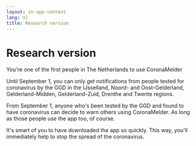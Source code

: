 ```yaml
---
layout: in-app-content
lang: nl
title: Research version
---
```


# Research version

<p class="md-block-lead md-text-color-RO-donkerblauw" markdown="1">
    You're one of the first people in The Netherlands to use CoronaMelder
</p>

Until September 1, you can only get notifications from people tested for coronavirus by the GGD in the IJsselland, Noord- and Oost-Gelderland, Gelderland-Midden, Gelderland-Zuid, Drenthe and Twente regions.

From September 1, anyone who's been tested by the GGD and found to have coronavirus can decide to warn others using CoronaMelder. As long as those people use the app too, of course. 

It's smart of you to have downloaded the app so quickly. This way, you'll immediately help to stop the spread of the coronavirus.
